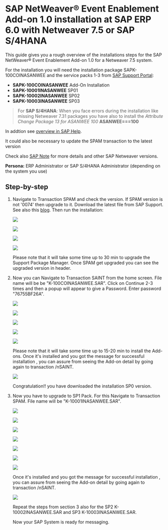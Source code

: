 # SAP NetWeaver® Event Enablement Add-on 1.0 installation at SAP ERP 6.0 with Netweaver 7.5 or SAP S/4HANA

This guide gives you a rough overview of the installations steps for the SAP NetWeaver® Event Enablement Add-on 1.0 for a Netweaver 7.5 system. 

For the installation you will need the installation package SAPK-100COINASANWEE and the service packs 1-3 from [SAP Support Portal]( https://launchpad.support.sap.com/#/softwarecenter):

* **SAPK-100COINASANWEE**  Add-On Installation
* **SAPK-10001INASANWEE**  SP01
* **SAPK-10002INASANWEE**  SP02
* **SAPK-10003INASANWEE**  SP03

> For **SAP S/4HANA**: When you face errors during the installation like missing Netweaver 7.31 packages you have also to install the *Attribute Change Package 13 for ASANWEE 100* **ASANWEE===100**

In addtion see [overview in SAP Help](https://help.sap.com/viewer/e966e6c0e61443ebaa0270a4bae4b363/1.0/en-US/4bd8777d7a674f1ba93e1da405e4b9df.html). 

It could also be necessary to update the SPAM transaction to the latest version

Check also [SAP Note](https://launchpad.support.sap.com/#/notes/2927040) for more details and other SAP Netweaver versions.

**Persona:** ERP Administrator or SAP S/4HANA Administrator (depending on the system you use)

## Step-by-step 


1. Navigate to Transaction SPAM and check the version. If SPAM version is not '0074' then upgrade to it. Download the latest file from SAP Support. See also this [blog](https://blogs.sap.com/2016/03/02/spam-saint-update-2/).
Then run the installation:

   ![](images/ecc3.png)
   
   ![](images/ecc4.png)
   
   ![](images/ecc5.png)
   
   ![](images/ecc6.png)
   
   Please note that it will take some time up to 30 min to upgrade the Support Package Manager. Once SPAM get upgraded you can see the upgraded version in header.
     
2. Now you can Navigate to Transaction SAINT from the home screen. File name will be be "K-100COINASANWEE.SAR". Click on Continue 2-3 times and then a popup will appear to give a Password. Enter password "76755BF26A".

   ![](images/ecc8.png)
   
   ![](images/ecc9.png)
   
   ![](images/ecc10.png)
   
   ![](images/ecc11.png)
   
   ![](images/ecc15.png)

    Please note that it will take some time up to 15-20 min to install the Add-ons. Once it's installed and you got the message for successful installation , you can assure from seeing the Add-on detail by going again to transaction /nSAINT.
 
   ![](images/ecc12.png)

   Congratulation!! you have downloaded the installation SP0 version.
 

3. Now you have to upgrade to SP1 Pack. For this Navigate to Transaction SPAM. File name will be "K-10001INASANWEE.SAR".

   ![](images/ecc3.png)
   
   ![](images/ecc4.png)
   
   ![](images/ecc5.png)
   
   ![](images/ecc6.png)
   
   ![](images/ecc7.png)
   
   ![](images/ecc14.png)
   
   ![](images/ecc13.png)
   
   Once it's installed and you got the message for successful installation , you can assure from seeing the Add-on detail by going again to transaction /nSAINT.
   
   ![](images/ecc16.png)
   
   Repeat the steps from section 3 also for the SP2 K-10002INASANWEE.SAR and SP3 K-10003INASANWEE.SAR. 

   Now your SAP System is ready for messaging.


   

   
   
   
   
   
 

   
   
   
 






